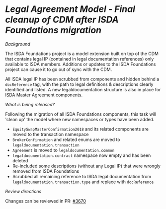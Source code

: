 
# _Legal Agreement Model - Final cleanup of CDM after ISDA Foundations migration_

_Background_

The ISDA Foundations project is a model extension built on top of the CDM that contains legal IP (contained in legal documentation references) only available to ISDA members. Additions or updates to the ISDA Foundations project can cause it to go out of sync with the CDM.

All ISDA legal IP has been scrubbed from components and hidden behind a `docReference` tag, with the path to legal definitions & descriptions clearly identified and listed. A new legaldocumentation structure is also in place for ISDA Master Agreement components.

_What is being released?_

Following the migration of all ISDA Foundations components, this task will 'clean up' the model where new namespaces or types have been added.

- `EquitySwapMasterConfirmation2018` and its related components are moved to the transaction namespace
- `BrokerConfirmation` and related enums are moved to `legaldocumentation.transaction`
- `Agreement` is moved to `legaldocumentation.common`
- `legaldocumentation.contract` namespace now empty and has been deleted
- Re-included some descriptions (without any Legal IP) that were wrongly removed from ISDA Foundations
- Scrubbed all remaining reference to ISDA legal documentation from `legaldocumentation.transaction.type` and replace with `docReference`

_Review directions_

Changes can be reviewed in PR: [#3670](https://github.com/finos/common-domain-model/pull/3670)

